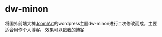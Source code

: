 # dw-minon
将国外前端大神[JoomlArt](http://www.joomlart.com)的wordpress主题dw-minon进行二次修改而成，主要适合用作个人博客。
效果可以戳[我的博客](http://yaochenkun.cn)
